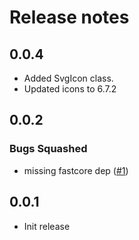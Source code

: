 # Release notes

<!-- do not remove -->
## 0.0.4

- Added SvgIcon class.
- Updated icons to 6.7.2



## 0.0.2

### Bugs Squashed

- missing fastcore dep ([#1](https://github.com/AnswerDotAI/fa6-icons/issues/1))


## 0.0.1

- Init release


